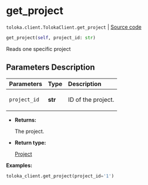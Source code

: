 # get_project
`toloka.client.TolokaClient.get_project` | [Source code](https://github.com/Toloka/toloka-kit/blob/v1.0.2/src/client/__init__.py#L1082)

```python
get_project(self, project_id: str)
```

Reads one specific project

## Parameters Description

| Parameters | Type | Description |
| :----------| :----| :-----------|
`project_id`|**str**|<p>ID of the project.</p>

* **Returns:**

  The project.

* **Return type:**

  [Project](toloka.client.project.Project.md)

**Examples:**


```python
toloka_client.get_project(project_id='1')
```
